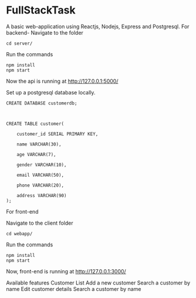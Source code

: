 # FullStackTask
A basic web-application using Reactjs, Nodejs, Express and Postgresql.
For backend-
Navigate to the folder

    cd server/
    
Run the commands

    npm install
    npm start
Now the api is running at http://127.0.0.1:5000/

Set up a postgresql database locally.


    CREATE DATABASE customerdb;

   

    CREATE TABLE customer(

    	customer_id SERIAL PRIMARY KEY,

        name VARCHAR(30),

        age VARCHAR(7),

        gender VARCHAR(10),

        email VARCHAR(50),

        phone VARCHAR(20),
        
        address VARCHAR(90)
    );    


For front-end

Navigate to the client folder

    cd webapp/
Run the commands

    npm install
    npm start
  
Now, front-end is running at http://127.0.0.1:3000/

Available features
Customer List
Add a new customer
Search a customer by name
Edit customer details
Search a customer by name

